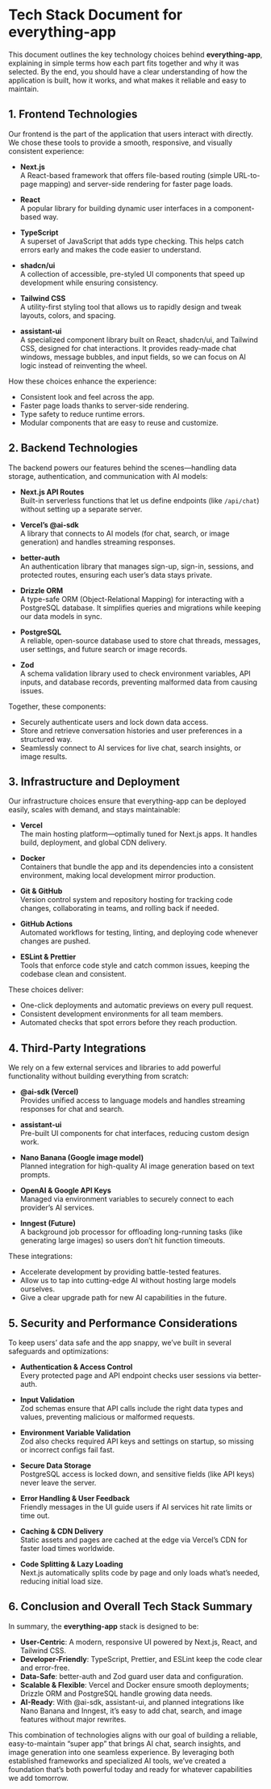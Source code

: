 # Tech Stack Document for everything-app

This document outlines the key technology choices behind **everything-app**, explaining in simple terms how each part fits together and why it was selected. By the end, you should have a clear understanding of how the application is built, how it works, and what makes it reliable and easy to maintain.

## 1. Frontend Technologies

Our frontend is the part of the application that users interact with directly. We chose these tools to provide a smooth, responsive, and visually consistent experience:

- **Next.js**  
  A React-based framework that offers file-based routing (simple URL-to-page mapping) and server-side rendering for faster page loads.

- **React**  
  A popular library for building dynamic user interfaces in a component-based way.

- **TypeScript**  
  A superset of JavaScript that adds type checking. This helps catch errors early and makes the code easier to understand.

- **shadcn/ui**  
  A collection of accessible, pre-styled UI components that speed up development while ensuring consistency.

- **Tailwind CSS**  
  A utility-first styling tool that allows us to rapidly design and tweak layouts, colors, and spacing.

- **assistant-ui**  
  A specialized component library built on React, shadcn/ui, and Tailwind CSS, designed for chat interactions. It provides ready-made chat windows, message bubbles, and input fields, so we can focus on AI logic instead of reinventing the wheel.

How these choices enhance the experience:

- Consistent look and feel across the app.  
- Faster page loads thanks to server-side rendering.  
- Type safety to reduce runtime errors.  
- Modular components that are easy to reuse and customize.

## 2. Backend Technologies

The backend powers our features behind the scenes—handling data storage, authentication, and communication with AI models:

- **Next.js API Routes**  
  Built-in serverless functions that let us define endpoints (like `/api/chat`) without setting up a separate server.

- **Vercel’s @ai-sdk**  
  A library that connects to AI models (for chat, search, or image generation) and handles streaming responses.

- **better-auth**  
  An authentication library that manages sign-up, sign-in, sessions, and protected routes, ensuring each user’s data stays private.

- **Drizzle ORM**  
  A type-safe ORM (Object-Relational Mapping) for interacting with a PostgreSQL database. It simplifies queries and migrations while keeping our data models in sync.

- **PostgreSQL**  
  A reliable, open-source database used to store chat threads, messages, user settings, and future search or image records.

- **Zod**  
  A schema validation library used to check environment variables, API inputs, and database records, preventing malformed data from causing issues.

Together, these components:

- Securely authenticate users and lock down data access.  
- Store and retrieve conversation histories and user preferences in a structured way.  
- Seamlessly connect to AI services for live chat, search insights, or image results.

## 3. Infrastructure and Deployment

Our infrastructure choices ensure that everything-app can be deployed easily, scales with demand, and stays maintainable:

- **Vercel**  
  The main hosting platform—optimally tuned for Next.js apps. It handles build, deployment, and global CDN delivery.

- **Docker**  
  Containers that bundle the app and its dependencies into a consistent environment, making local development mirror production.

- **Git & GitHub**  
  Version control system and repository hosting for tracking code changes, collaborating in teams, and rolling back if needed.

- **GitHub Actions**  
  Automated workflows for testing, linting, and deploying code whenever changes are pushed.

- **ESLint & Prettier**  
  Tools that enforce code style and catch common issues, keeping the codebase clean and consistent.

These choices deliver:

- One-click deployments and automatic previews on every pull request.  
- Consistent development environments for all team members.  
- Automated checks that spot errors before they reach production.

## 4. Third-Party Integrations

We rely on a few external services and libraries to add powerful functionality without building everything from scratch:

- **@ai-sdk (Vercel)**  
  Provides unified access to language models and handles streaming responses for chat and search.

- **assistant-ui**  
  Pre-built UI components for chat interfaces, reducing custom design work.

- **Nano Banana (Google image model)**  
  Planned integration for high-quality AI image generation based on text prompts.

- **OpenAI & Google API Keys**  
  Managed via environment variables to securely connect to each provider’s AI services.

- **Inngest (Future)**  
  A background job processor for offloading long-running tasks (like generating large images) so users don’t hit function timeouts.

These integrations:

- Accelerate development by providing battle-tested features.  
- Allow us to tap into cutting-edge AI without hosting large models ourselves.  
- Give a clear upgrade path for new AI capabilities in the future.

## 5. Security and Performance Considerations

To keep users’ data safe and the app snappy, we’ve built in several safeguards and optimizations:

- **Authentication & Access Control**  
  Every protected page and API endpoint checks user sessions via better-auth.

- **Input Validation**  
  Zod schemas ensure that API calls include the right data types and values, preventing malicious or malformed requests.

- **Environment Variable Validation**  
  Zod also checks required API keys and settings on startup, so missing or incorrect configs fail fast.

- **Secure Data Storage**  
  PostgreSQL access is locked down, and sensitive fields (like API keys) never leave the server.

- **Error Handling & User Feedback**  
  Friendly messages in the UI guide users if AI services hit rate limits or time out.

- **Caching & CDN Delivery**  
  Static assets and pages are cached at the edge via Vercel’s CDN for faster load times worldwide.

- **Code Splitting & Lazy Loading**  
  Next.js automatically splits code by page and only loads what’s needed, reducing initial load size.

## 6. Conclusion and Overall Tech Stack Summary

In summary, the **everything-app** stack is designed to be:

- **User-Centric**: A modern, responsive UI powered by Next.js, React, and Tailwind CSS.  
- **Developer-Friendly**: TypeScript, Prettier, and ESLint keep the code clear and error-free.  
- **Data-Safe**: better-auth and Zod guard user data and configuration.  
- **Scalable & Flexible**: Vercel and Docker ensure smooth deployments; Drizzle ORM and PostgreSQL handle growing data needs.  
- **AI-Ready**: With @ai-sdk, assistant-ui, and planned integrations like Nano Banana and Inngest, it’s easy to add chat, search, and image features without major rewrites.

This combination of technologies aligns with our goal of building a reliable, easy-to-maintain “super app” that brings AI chat, search insights, and image generation into one seamless experience. By leveraging both established frameworks and specialized AI tools, we’ve created a foundation that’s both powerful today and ready for whatever capabilities we add tomorrow.